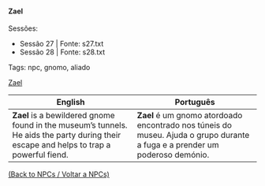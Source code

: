 
#### Zael

Sessões:  
- Sessão 27 | Fonte: s27.txt  
- Sessão 28 | Fonte: s28.txt

Tags: npc, gnomo, aliado

[Zael](zael.png)

| English | Português |
|---------|-----------|
| **Zael** is a bewildered gnome found in the museum’s tunnels. He aids the party during their escape and helps to trap a powerful fiend. | **Zael** é um gnomo atordoado encontrado nos túneis do museu. Ajuda o grupo durante a fuga e a prender um poderoso demónio. |

[(Back to NPCs / Voltar a NPCs)](npcs.md)

